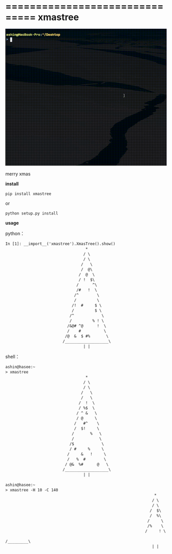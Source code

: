 ===============================
xmastree
===============================

![](screenshot.gif)


merry xmas

**install**

    pip install xmastree

or

    python setup.py install

**usage**

python：

    In [1]: __import__('xmastree').XmasTree().show()
                                       *
                                      / \
                                      / \
                                     /   \
                                     /  @\
                                    /  @  \
                                    / !  $\
                                   /      ^\
                                   /#   !  \
                                  /^        \
                                  /         \
                                 /!  #     $ \
                                 /         $ \
                                /^            \
                                /         % ! \
                               /&@# ^@      !  \
                               /    #          \
                              /@  &  $ #%       \
                             /___________________\
                                      | |


shell：

    ashin@hasee:~
    > xmastree
                                       *
                                      / \
                                      / \
                                     /   \
                                     /   \
                                    /  !  \
                                    / %$  \
                                   / ^ &   \
                                   / @     \
                                  /   #^    \
                                  /  $!     \
                                 /       %   \
                                 /           \
                                /$            \
                                / #     %     \
                               /     &   !     \
                               /   %  #        \
                              / @&  %#      @   \
                             /___________________\
                                      | |

    ashin@hasee:~
    > xmastree -H 10 -C 140
                                                                     *
                                                                    / \
                                                                    / \
                                                                   /  $\
                                                                   /  %\
                                                                  /     \
                                                                  /%    \
                                                                 /     ! \
                                                                /_________\
                                                                    | |

